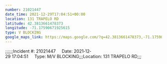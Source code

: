 ```yaml
---
number: 21021447
date_time: 2021-12-29T17:04:51+00:00
location: 131 TRAPELO RD
latitude: 42.3813661478373
longitude: -71.17590671925615
type: V BLOCKING
google_maps_link: https://maps.google.com/?q=42.3813661478373,-71.17590671925615
---
```


;;;;;;Incident #: 21021447     Date: 2021‐12‐29 17:04:51     Type: M/V BLOCKING;;;Location: 131 TRAPELO RD;;;
